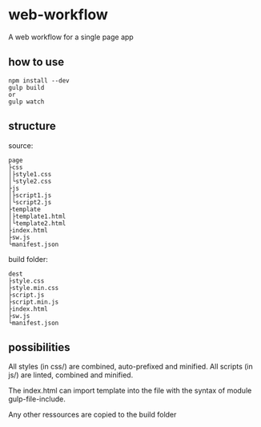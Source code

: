 # web-workflow

A web workflow for a single page app

## how to use

```
npm install --dev
gulp build
or
gulp watch
```

## structure

source:
```
page
├css
│├style1.css
│└style2.css
├js
│├script1.js
│└script2.js
├template
│├template1.html
│└template2.html
├index.html
├sw.js
└manifest.json
```
build folder:
```
dest
├style.css
├style.min.css
├script.js
├script.min.js
├index.html
├sw.js
└manifest.json
```
## possibilities

All styles (in css/) are combined, auto-prefixed and minified.
All scripts (in js/) are linted, combined and minified.

The index.html can import template into the file with the syntax of module gulp-file-include.

Any other ressources are copied to the build folder
